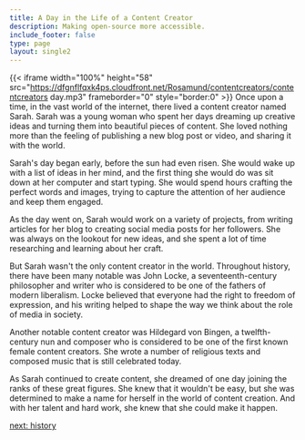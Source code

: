 ```yaml
---
title: A Day in the Life of a Content Creator
description: Making open-source more accessible.
include_footer: false
type: page
layout: single2
---
```


{{< iframe width="100%" height="58" src="https://dfgnflfqxk4ps.cloudfront.net/Rosamund/contentcreators/contentcreators day.mp3" frameborder="0" style="border:0" >}}
Once upon a time, in the vast world of the internet, there lived a content creator named Sarah. Sarah was a young woman who spent her days dreaming up creative ideas and turning them into beautiful pieces of content. She loved nothing more than the feeling of publishing a new blog post or video, and sharing it with the world.

Sarah's day began early, before the sun had even risen. She would wake up with a list of ideas in her mind, and the first thing she would do was sit down at her computer and start typing. She would spend hours crafting the perfect words and images, trying to capture the attention of her audience and keep them engaged.

As the day went on, Sarah would work on a variety of projects, from writing articles for her blog to creating social media posts for her followers. She was always on the lookout for new ideas, and she spent a lot of time researching and learning about her craft.

But Sarah wasn't the only content creator in the world. Throughout history, there have been many notable  was John Locke, a seventeenth-century philosopher and writer who is considered to be one of the fathers of modern liberalism. Locke believed that everyone had the right to freedom of expression, and his writing helped to shape the way we think about the role of media in society.

Another notable content creator was Hildegard von Bingen, a twelfth-century nun and composer who is considered to be one of the first known female content creators. She wrote a number of religious texts and composed music that is still celebrated today.

As Sarah continued to create content, she dreamed of one day joining the ranks of these great figures. She knew that it wouldn't be easy, but she was determined to make a name for herself in the world of content creation. And with her talent and hard work, she knew that she could make it happen.


<a href="https://workdojos.com/contentcreators/history">next: history</a>

